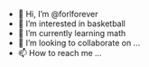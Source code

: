- 👋 Hi, I’m @forlforever
- 👀 I’m interested in basketball
- 🌱 I’m currently learning math
- 💞️ I’m looking to collaborate on ...
- 📫 How to reach me ...

<!---
forlforever/forlforever is a ✨ special ✨ repository because its `README.md` (this file) appears on your GitHub profile.
You can click the Preview link to take a look at your changes.
--->
